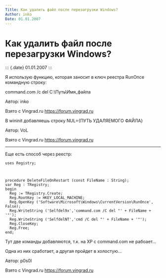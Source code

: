 ```yaml
---
Title: Как удалить файл после перезагрузки Windows?
Author: inko
Date: 01.01.2007
---
```



Как удалить файл после перезагрузки Windows?
============================================

::: {.date}
01.01.2007
:::

Я использую функцию, которая заносит в ключ реестра RunOnce командную
строку:

command.com /c del C:\\Путь\\Имя\_файла

Автор: inko

Взято с Vingrad.ru <https://forum.vingrad.ru>

В wininit добавляешь строку NUL={ПУТЬ УДАЛЯЕМОГО ФАЙЛА}

Автор: VoL

Взято с Vingrad.ru <https://forum.vingrad.ru>

------------------------------------------------------------------------

Еще есть способ через реестр:

    uses Registry;
     

     
    procedure DeleteFileOnRestart (const FileName : String);
    var Reg : TRegistry;
    begin 
      Reg := TRegistry.Create;
      Reg.RootKey := HKEY_LOCAL_MACHINE;
      Reg.OpenKey ('Software\Microsoft\Windows\CurrentVersion\RunOnce', False);
      Reg.WriteString ('Selfdel9x','command.com /C del "' + FileName + '"');
      Reg.WriteString ('SelfdelNT','cmd /C del "' + FileName + '"');
      Reg.CloseKey;
      Reg.Free;
    end;

Тут две команды добавляются, т.к. на XP с command.com не рабоает\...

Одна из них сработает, а другая пройдет в холостую\...

Автор: p0s0l

Взято с Vingrad.ru <https://forum.vingrad.ru>
